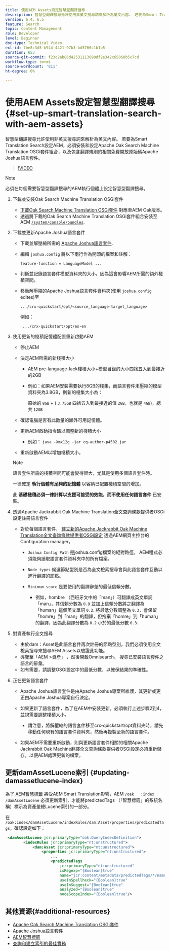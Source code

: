 ```yaml
---
title: 使用AEM Assets設定智慧型翻譯搜尋
description: 智慧型翻譯搜尋允許使用非英文搜尋詞來解析為英文內容。 若要為Smart Translation Search設定AEM，必須安裝和設定Apache Oak Search Machine Translation OSGi套件組合，以及包含翻譯規則的相關免費開放原始碼Apache Joshua語言套件。
version: 6.4, 6.5
feature: Search
topic: Content Management
role: Developer
level: Beginner
doc-type: Technical Video
exl-id: 7be8c3d5-b944-4421-97b3-bd5766c1b1b5
duration: 653
source-git-commit: f23c2ab86d42531113690df2e342c65060b5c7cd
workflow-type: tm+mt
source-wordcount: '811'
ht-degree: 0%

---
```


# 使用AEM Assets設定智慧型翻譯搜尋{#set-up-smart-translation-search-with-aem-assets}

智慧型翻譯搜尋允許使用非英文搜尋詞來解析為英文內容。 若要為Smart Translation Search設定AEM，必須安裝和設定Apache Oak Search Machine Translation OSGi套件組合，以及包含翻譯規則的相關免費開放原始碼Apache Joshua語言套件。

>[!VIDEO](https://video.tv.adobe.com/v/21291?quality=12&learn=on)

>[!NOTE]
>
>必須在每個需要智慧型翻譯搜尋的AEM執行個體上設定智慧型翻譯搜尋。

1. 下載並安裝Oak Search Machine Translation OSGi套件
   * [下載Oak Search Machine Translation OSGi套件](https://search.maven.org/#search%7Cgav%7C1%7Cg%3A%22org.apache.jackrabbit%22%20AND%20a%3A%22oak-search-mt%22) 對應至AEM Oak版本。
   * 透過將下載的Oak Search Machine Translation OSGi套件組合安裝至AEM [`/system/console/bundles`](http://localhost:4502/system/console/bundles).

2. 下載並更新Apache Joshua語言套件
   * 下載並解壓縮所需的 [Apache Joshua語言套件](https://cwiki.apache.org/confluence/display/JOSHUA/Language+Packs).
   * 編輯 `joshua.config` 將以下兩行作為開頭的檔案和註解：

     ```
     feature-function = LanguageModel ...
     ```

   * 判斷並記錄語言套件模型資料夾的大小，因為這會影響AEM所需的額外棧積空間。
   * 移動解壓縮的Apache Joshua語言套件資料夾(使用 `joshua.config` edites)至

     ```
     .../crx-quickstart/opt/<source_language-target_language>
     ```

     例如：

     ```
      .../crx-quickstart/opt/es-en
     ```

3. 使用更新的棧積記憶體配置重新啟動AEM
   * 停止AEM
   * 決定AEM所需的新棧積大小

      * AEM pre-language-lack棧積大小+模型目錄的大小四捨五入到最接近的2GB
      * 例如：如果AEM安裝需要執行8GB的棧集，而語言套件未壓縮的模型資料夾為3.8GB，則新的棧集大小為：

        原始的 `8GB` + ( `3.75GB` 四捨五入到最接近的值 `2GB`，也就是 `4GB`)，總共 `12GB`

   * 確認電腦是否有此數量的額外可用記憶體。
   * 更新AEM啟動指令碼以調整新的棧積大小

      * 例如： `java -Xmx12g -jar cq-author-p4502.jar`

   * 重新啟動AEM以增加棧積大小。

   >[!NOTE]
   >
   >語言套件所需的棧積空間可能會變得很大，尤其是使用多個語言套件時。
   >
   >
   >一律確定 **執行個體有足夠的記憶體** 以容納已配置棧積空間的增加。
   >
   >
   >此 **基礎棧積必須一律計算以支援可接受的效能，而不使用任何語言套件** 已安裝。

4. 透過Apache Jackrabbit Oak Machine Translation全文查詢條款提供者OSGi設定註冊語言套件

   * 對於每個語言套件， [建立新的Apache Jackrabbit Oak Machine Translation全文查詢條款提供者OSGi設定](http://localhost:4502/system/console/configMgr/org.apache.jackrabbit.oak.plugins.index.mt.MTFulltextQueryTermsProviderFactory) 透過AEM網頁主控台的Configuration manager。

      * `Joshua Config Path` 是joshua.config檔案的絕對路徑。 AEM程式必須能夠讀取語言套件資料夾中的所有檔案。
      * `Node types` 候選節點型別是否為全文檢索搜尋會與此語言套件互動以進行翻譯的節點。
      * `Minimum score` 是要使用的翻譯辭彙的最低信賴分數。

         * 例如，hombre （西班牙文中的「man」）可翻譯成英文單詞「man」，其信賴分數為 `0.9` 並加上信賴分數將之翻譯為「human」這個英文單詞 `0.2`. 將最低分數調整為 `0.3`，會保留「homre」到「man」的翻譯，但捨棄「homre」到「human」的翻譯，因為此翻譯分數為 `0.2` 小於的最低分數 `0.3`.

5. 對資產執行全文搜尋
   * 由於dam：Asset是此語言套件再次註冊的節點型別，我們必須使用全文檢索搜尋來搜尋AEM Assets以驗證此功能。
   * 導覽至「AEM >資產」 ，然後開啟Omnisearch。 搜尋已安裝語言套件之語言的辭彙。
   * 如有需要，請調整OSGi設定中的最低分數，以確保結果的準確性。

6. 正在更新語言套件
   * Apache Joshua語言套件是由Apache Joshua專案所維護，其更新或更正由Apache Joshua專案自行決定。
   * 如果更新了語言套件，為了在AEM中安裝更新，必須執行上述步驟2到4，並視需要調整棧積大小。

      * 請注意，將解壓縮的語言套件移至crx-quickstart/opt資料夾時，請先移動任何現有的語言套件資料夾，然後再複製至新的語言套件。

   * 如果AEM不需要重新啟動，則與更新語言套件相關的相關Apache Jackrabbit Oak Machine翻譯全文查詢條款提供者OSGi設定必須重新儲存，以便AEM處理更新的檔案。

## 更新damAssetLucene索引 {#updating-damassetlucene-index}

為了 [AEM智慧標籤](https://helpx.adobe.com/experience-manager/6-3/assets/using/touch-ui-smart-tags.html) 將受AEM Smart Translation影響，AEM `/oak   :index  /damAssetLucene` 必須更新索引，才能將predictedTags （「智慧標籤」的系統名稱）標示為資產彙總Lucene索引的一部分。

在 `/oak:index/damAssetLucene/indexRules/dam:Asset/properties/predicatedTags`，確認設定如下：

```xml
 <damAssetLucene jcr:primaryType="oak:QueryIndexDefinition">
        <indexRules jcr:primaryType="nt:unstructured">
            <dam:Asset jcr:primaryType="nt:unstructured">
                <properties jcr:primaryType="nt:unstructured">
                    ...
                    <predictedTags
                        jcr:primaryType="nt:unstructured"
                        isRegexp="{Boolean}true"
                        name="jcr:content/metadata/predictedTags/*/name"
                        useInSpellheck="{Boolean}true"
                        useInSuggest="{Boolean}true"
                        analyzed="{Boolean}true"
                        nodeScopeIndex="{Boolean}true"/>
```

## 其他資源{#additional-resources}

* [Apache Oak Search Machine Translation OSGi套件](https://search.maven.org/#search%7Cgav%7C1%7Cg%3A%22org.apache.jackrabbit%22%20AND%20a%3A%22oak-search-mt%22)
* [Apache Joshua語言套件](https://cwiki.apache.org/confluence/display/JOSHUA/Language+Packs)
* [AEM智慧標籤](https://helpx.adobe.com/experience-manager/6-3/assets/using/touch-ui-smart-tags.html)
* [查詢和建立索引的最佳實務](https://helpx.adobe.com/experience-manager/6-5/sites/deploying/using/best-practices-for-queries-and-indexing.html)
